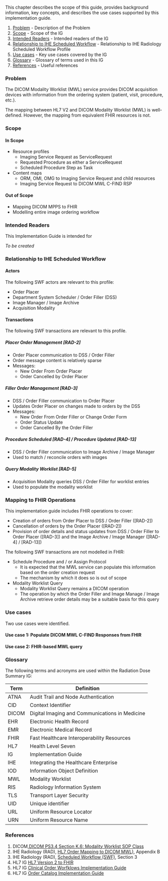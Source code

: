 This chapter describes the scope of this guide, provides background information, key concepts,
and describes the use cases supported by this implementation guide.

1. [Problem](problem) - Description of the Problem
2. [Scope](#scope) - Scope of the IG
3. [Intended Readers](#readers) - Intended readers of the IG
4. [Relationship to IHE Scheduled Workflow](#ihe-scheduled-workflow) - Relationship to IHE Radiology Scheduled Workflow Profile
5. [Use cases](#use-cases) - Key use cases covered by the IG
6. [Glossary](#glossary) - Glossary of terms used in this IG
7. [References](#references) - Useful references

### Problem<a name="problem"></a>
The DICOM Modality Worklist (MWL) service provides DICOM acquisition devices with information from the ordering system (patient, visit, procedure, etc.).

The mapping between HL7 V2 and DICOM Modality Worklist (MWL) is well-defined. However, the mapping from equivalent FHIR resources is not.

### Scope<a name="scope"></a>

#### In Scope
* Resource profiles
  * Imaging Service Request as ServiceRequest
  * Requested Procedure as either a ServiceRequest
  * Scheduled Procedure Step as Task
* Content maps
  * ORM, OMI, OMG to Imaging Service Request and child resources
  * Imaging Service Request to DICOM MWL C-FIND RSP

#### Out of Scope
* Mapping DICOM MPPS to FHIR
* Modelling entire image ordering workflow

### Intended Readers<a name="readers"></a>
This Implementation Guide is intended for

*To be created*

### Relationship to IHE Scheduled Workflow<a name="ihe-scheduled-workflow"></a>
#### Actors
The following SWF actors are relevant to this profile:
- Order Placer
- Department System Scheduler / Order Filler (DSS)
- Image Manager / Image Archive
- Acquisition Modality

#### Transactions
The following SWF transactions are relevant to this profile.

##### Placer Order Management \[RAD-2\]
- Order Placer communication to DSS / Order Filler
- Order message content is relatively sparse
- Messages:
  - New Order From Order Placer
  - Order Cancelled by Order Placer

##### Filler Order Management \[RAD-3\]
- DSS / Order Filler communication to Order Placer
- Updates Order Placer on changes made to orders by the DSS
- Messages:
  - New Order From Order Filler or Change Order Form
  - Order Status Update
  - Order Cancelled By the Order Filler

##### Procedure Scheduled \[RAD-4\] / Procedure Updated \[RAD-13\]
- DSS / Order Filler communication to Image Archive / Image Manager
- Used to match / reconcile orders with images

##### Query Modality Worklist \[RAD-5\]
- Acquisition Modality queries DSS / Order Filler for worklist entries
- Used to populate the modality worklist

### Mapping to FHIR Operations
This implementation guide includes FHIR operations to cover:
- Creation of orders from Order Placer to DSS / Order Filler (\[RAD-2\])
- Cancellation of orders by the Order Placer (\[RAD-2\])
- Provision of order details and status updates from DSS / Order Filler to Order Placer (\[RAD-3\]) and the Image Archive / Image Manager (\[RAD-4\] / \[RAD-13\])

The following SWF transactions are not modelled in FHIR:
- Schedule Procedure and / or Assign Protocol
  - It is expected that the MWL service can populate this information based on the order creation request
  - The mechanism by which it does so is out of scope
- Modality Worklist Query
  - Modality Worklist Query remains a DICOM operation
  - The operation by which the Order Filler and Image Manage / Image Archive retrieve order details may be a suitable basis for this query


### Use cases<a name="use-cases"></a>
Two use cases were identified.

#### Use case 1: Populate DICOM MWL C-FIND Responses from FHIR

#### Use case 2: FHIR-based MWL query

### Glossary<a name="glossary"></a>

The following terms and acronyms are used within the Radiation Dose Summary IG:

|Term|Definition|
|-----|-----------------|
|ATNA| Audit Trail and Node Authentication |
|CID| Context Identifier |
|DICOM| Digital Imaging and Communications in Medicine |
|EHR| Electronic Health Record |
|EMR| Electronic Medical Record |
|FHIR| Fast Healthcare Interoperability Resources |
|HL7| Health Level Seven|
|IG| Implementation Guide |
|IHE| Integrating the Healthcare Enterprise |
|IOD| Information Object Definition |
|MWL| Modality Worklist
|RIS| Radiology Information System |
|TLS| Transport Layer Security |
|UID| Unique identifier |
|URL| Uniform Resource Locator |
|URN| Uniform Resource Name |

### References<a name="references"></a>

1. DICOM,[DICOM PS3.4 Section K.6: Modality Worklist SOP Class](https://dicom.nema.org/medical/dicom/current/output/chtml/part04/sect_K.6.html)
2. IHE Radiology (RAD), [HL7 Order Mapping to DICOM MWL)](https://www.ihe.net/uploadedFiles/Documents/Radiology/IHE_RAD_TF_Vol2x.pdf), Appendix B
3. IHE Radiology (RAD), [Scheduled Workflow (SWF)](https://www.ihe.net/uploadedFiles/Documents/Radiology/IHE_RAD_TF_Vol1.pdf), Section 3
4. HL7 IG [HL7 Version 2 to FHIR](https://build.fhir.org/ig/HL7/v2-to-fhir/)
5. HL7 IG [Clinical Order Worfklows Implementation Guide](https://build.fhir.org/ig/HL7/fhir-cow-ig/)
6. HL7 IG [Order Catalog Implementation Guide](https://build.fhir.org/ig/HL7/fhir-order-catalog/)
